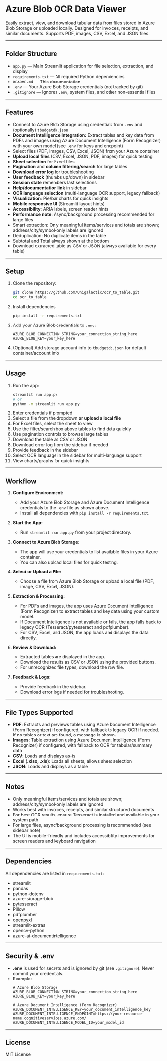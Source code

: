 # Azure Blob OCR Data Viewer

Easily extract, view, and download tabular data from files stored in Azure Blob Storage or uploaded locally. Designed for invoices, receipts, and similar documents. Supports PDF, images, CSV, Excel, and JSON files.

---

## Folder Structure

- `app.py` — Main Streamlit application for file selection, extraction, and display
- `requirements.txt` — All required Python dependencies
- `README.md` — This documentation
- `.env` — Your Azure Blob Storage credentials (not tracked by git)
- `.gitignore` — Ignores `.env`, system files, and other non-essential files

---

## Features

- Connect to Azure Blob Storage using credentials from `.env` and (optionally) `tbudgetdb.json`
- **Document Intelligence Integration:** Extract tables and key data from PDFs and images using Azure Document Intelligence (Form Recognizer) with your own model (see `.env` for keys and endpoint)
- Select files (PDF, images, CSV, Excel, JSON) from your Azure container
- **Upload local files** (CSV, Excel, JSON, PDF, images) for quick testing
- **Sheet selection** for Excel files
- **Pagination** and **column filtering/search** for large tables
- **Download error log** for troubleshooting
- **User feedback** (thumbs up/down) in sidebar
- **Session state** remembers last selections
- **Help/documentation link** in sidebar
- **OCR language selection** (multi-language OCR support, legacy fallback)
- **Visualization**: Pie/bar charts for quick insights
- **Mobile responsive UI** (Streamlit layout hints)
- **Accessibility**: ARIA labels, screen reader hints
- **Performance note**: Async/background processing recommended for large files
- Smart extraction: Only meaningful items/services and totals are shown; address/city/symbol-only labels are ignored
- Deduplication: No duplicate items in the table
- Subtotal and Total always shown at the bottom
- Download extracted table as CSV or JSON (always available for every table)

---

## Setup

1. Clone the repository:
   ```sh
   git clone https://github.com/Unigalactix/ocr_to_table.git
   cd ocr_to_table
   ```
2. Install dependencies:
   ```sh
   pip install -r requirements.txt
   ```
3. Add your Azure Blob credentials to `.env`:
   ```env
   AZURE_BLOB_CONNECTION_STRING=your_connection_string_here
   AZURE_BLOB_KEY=your_key_here
   ```
4. (Optional) Add storage account info to `tbudgetdb.json` for default container/account info

---

## Usage

1. Run the app:
   ```sh
   streamlit run app.py
   # or
   python -m streamlit run app.py
   ```
2. Enter credentials if prompted
3. Select a file from the dropdown **or upload a local file**
4. For Excel files, select the sheet to view
5. Use the filter/search box above tables to find data quickly
6. Use pagination controls to browse large tables
7. Download the table as CSV or JSON
8. Download error log from the sidebar if needed
9. Provide feedback in the sidebar
11. Select OCR language in the sidebar for multi-language support
12. View charts/graphs for quick insights

---

## Workflow

1. **Configure Environment:**
   - Add your Azure Blob Storage and Azure Document Intelligence credentials to the `.env` file as shown above.
   - Install all dependencies with `pip install -r requirements.txt`.

2. **Start the App:**
   - Run `streamlit run app.py` from your project directory.

3. **Connect to Azure Blob Storage:**
   - The app will use your credentials to list available files in your Azure container.
   - You can also upload local files for quick testing.

4. **Select or Upload a File:**
   - Choose a file from Azure Blob Storage or upload a local file (PDF, image, CSV, Excel, JSON).

5. **Extraction & Processing:**
   - For PDFs and images, the app uses Azure Document Intelligence (Form Recognizer) to extract tables and key data using your custom model.
   - If Document Intelligence is not available or fails, the app falls back to legacy OCR (Tesseract/pytesseract and pdfplumber).
   - For CSV, Excel, and JSON, the app loads and displays the data directly.

6. **Review & Download:**
   - Extracted tables are displayed in the app.
   - Download the results as CSV or JSON using the provided buttons.
   - For unrecognized file types, download the raw file.

7. **Feedback & Logs:**
   - Provide feedback in the sidebar.
   - Download error logs if needed for troubleshooting.

---

## File Types Supported

- **PDF**: Extracts and previews tables using Azure Document Intelligence (Form Recognizer) if configured, with fallback to legacy OCR if needed. If no tables or text are found, a message is shown.
- **Images**: Table extraction using Azure Document Intelligence (Form Recognizer) if configured, with fallback to OCR for tabular/summary data
- **CSV**: Loads and displays as-is
- **Excel (.xlsx, .xls)**: Loads all sheets, allows sheet selection
- **JSON**: Loads and displays as a table

---

## Notes

- Only meaningful items/services and totals are shown; address/city/symbol-only labels are ignored
- Works best with invoices, receipts, and similar structured documents
- For best OCR results, ensure Tesseract is installed and available in your system path
- For large files, async/background processing is recommended (see sidebar note)
- The UI is mobile-friendly and includes accessibility improvements for screen readers and keyboard navigation

---

## Dependencies

All dependencies are listed in `requirements.txt`:

- streamlit
- pandas
- python-dotenv
- azure-storage-blob
- pytesseract
- Pillow
- pdfplumber
- openpyxl
- streamlit-extras
- opencv-python
- azure-ai-documentintelligence

---

## Security & .env

- **.env** is used for secrets and is ignored by git (see `.gitignore`). Never commit your credentials.
- Example:
  ```env
  # Azure Blob Storage
  AZURE_BLOB_CONNECTION_STRING=your_connection_string_here
  AZURE_BLOB_KEY=your_key_here

  # Azure Document Intelligence (Form Recognizer)
  AZURE_DOCUMENT_INTELLIGENCE_KEY=your_document_intelligence_key
  AZURE_DOCUMENT_INTELLIGENCE_ENDPOINT=https://your-resource-name.cognitiveservices.azure.com/
  AZURE_DOCUMENT_INTELLIGENCE_MODEL_ID=your_model_id
  ```

---

## License

MIT License
